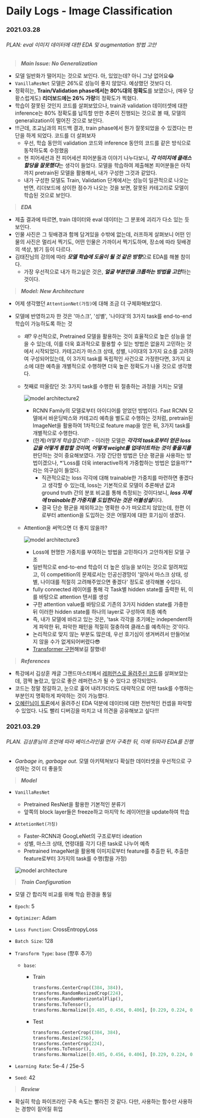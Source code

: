 # Daily Logs - Image Classification

### 2021.03.28

###### *PLAN:* eval 이미지 데이터에 대한 EDA 및 augmentation 방법 고안

> ***Main Issue: No Generalization***

- 모델 일반화가 떨어지는 것으로 보인다. 아, 있었는데? 아니 그냥 없어요😂
- `VanillaResNet` 모델은 26%로 성능이 좋지 않았다. 예상했던 것보다 더.
- 정확히는, **Train/Validation phase에서는 80%대의 정확도**를 보였으나, (매우 당황스럽게도) **리더보드에는 26% 가량**의 정확도가 찍혔다.
- 학습이 잘못된 것인지 코드를 살펴보았으나, train과 validation 데이터셋에 대한 inference는 80% 정확도를 납득할 만한 추론이 진행되는 것으로 볼 때, 모델의 generalization이 떨어진 것으로 보인다.
- !!!근데, 조교님과의 피드백 결과, train phase에서 뭔가 잘못되었을 수 있겠다는 판단을 하게 되었다. 코드를 더 살펴보자
  - 우선, 학습 동안의 validation 코드와 inference 동안의 코드를 같은 방식으로 동작하도록 수정했음
  - 현 피어세션과 전 피어세션 피어분들과 이야기 나누다보니, ***각 이미지에 클래스 할당을 잘못했다***는 생각이 들었다. 모델을 학습하여 제출해본 피어분들은 아직까지 pretrain된 모델을 활용해서, 내가 구성한 그것과 같았다.
  - 내가 구성한 모델도 Train, Validation 단계에서는 성능이 일관적으로 나오는 반면, 리더보드에 상이한 점수가 나오는 것을 보면, 잘못된 카테고리로 모델이 학습된 것으로 보인다.

> ***EDA***

- 제출 결과에 따르면, train 데이터와 eval 데이터는 그 분포에 괴리가 다소 있는 듯 보인다.
- 인물 사진은 그 뒷배경과 함께 담겨있을 수밖에 없는데, 러프하게 살펴보니 어떤 인물의 사진은 멀리서 찍기도, 어떤 인물은 가까이서 찍기도하며, 장소에 따라 뒷배경의 색상, 밝기 등이 다르다.
- 김태진님의 강의에 따라 ***모델 학습에 도움이 될 것 같은 방향***으로 EDA를 해볼 참이다.
  - 가장 우선적으로 내가 하고싶은 것은, ***얼굴 부분만을 크롭하는 방법을 고안***하는 것이다.

> ***Model: New Architecture***

- 어제 생각했던 `AttentionNet(가칭)`에 대해 조금 더 구체화해보았다.

- 모델에 반영하고자 한 것은 '마스크', '성별', '나이대'의 3가지 task를 end-to-end 학습이 가능하도록 하는 것

  - *왜?* 우선적으로, Pretrained 모델을 활용하는 것이 효율적으로 높은 성능을 얻을 수 있는데, 이를 더욱 효과적으로 활용할 수 있는 방법은 없을지 고민하는 것에서 시작되었다. 카테고리가 마스크 상태, 성별, 나이대의 3가지 요소를 고려하여 구성되어있는데, 이 3가지 task를 독립적인 사건으로 가정한다면, 3가지 요소에 대한 예측을 개별적으로 수행하면 더욱 높은 정확도가 나올 것으로 생각했다.

  - 첫째로 떠올랐던 것: 3가지 task를 수행한 뒤 절충하는 과정을 거치는 모델

    ![model architecture2](https://github.com/iloveslowfood/iloveTIL/blob/main/boostcamp_ai/etc/images/PStage%20-%2001.%20Image%20Classification/model%20architecture2.png?raw=true)

    - RCNN Family의 모델로부터 아이디어를 얻었던 방법이다. Fast RCNN 모델에서 바운딩박스와 카테고리 예측을 별도로 수행하는 것처럼, pretrain된 ImageNet을 활용하여 1차적으로 feature map을 얻은 뒤, 3가지 task를 개별적으로 수행한다.
    - (한계)*어떻게 학습할건데?*: - 이러한 모델은 ***각각의 task로부터 얻은 loss값을 어떻게 통합할 것이며, 어떻게 weight를 업데이트하는 것이 좋을지를*** 판단하는 것이 중요해보였다. 가장 간단한 방법은 단순 평균을 사용하는 방법이겠으나, *'Loss를 더욱 interactive하게 가중합하는 방법은 없을까?'*라는 의구심이 들었다.
      - 직관적으로는 loss 각각에 대해 trainable한 가중치를 마련하면 좋겠다고 생각할 수 있는데, loss는 기본적으로 모델이 추론해낸 값과 ground truth 간의 분포 비교를 통해 측정되는 것이다보니, ***loss 자체에 trainable한 가중치를 도입한다는 것은 어불성설***이다.
      - 결국 단순 평균을 제외하고는 명확한 수가 떠오르지 않았는데, 한편 이로부터 attention을 도입하는 것은 어떨지에 대한 호기심이 생겼다.

  - Attention을 써먹으면 더 좋지 않을까?

    ![model architecture3](https://github.com/iloveslowfood/iloveTIL/blob/main/boostcamp_ai/etc/images/PStage%20-%2001.%20Image%20Classification/model%20architecture3.png?raw=true)

    - Loss에 현명한 가중치를 부여하는 방법을 고민하다가 고안하게된 모델 구조
    - 일반적으로 end-to-end 학습이 더 높은 성능을 보이는 것으로 알려져있고, 이 competition의 문제로서는 인공신경망이 '알아서 마스크 상태, 성별, 나이대를 적절히 고려해주었으면 좋겠다' 정도로 생각해볼 수있다.
    - fully connected 레이어를 통해 각 Task별 hidden state를 출력한 뒤, 이를 바탕으로 attention 텐서를 생성
    - 구한 attention value를 바탕으로 기존의 3가지 hidden state를 가중한 뒤 이러한 hidden state를 하나의 layer로 구성하여 최종 예측
    - 즉, 내가 모델에 바라고 있는 것은, 'task 각각을 초기에는 independent하게 파악한 뒤, 파악한 패턴을 적절히 절충하여 클래스를 예측하는 것'이다.
    - 논리적으로 맞지 않는 부분도 많은데, 우선 호기심이 생겨버려서 만들어보지 않을 수가 없게되어버렸다😎
    - [Transformer 구현](https://github.com/iloveslowfood/iloveTIL/tree/main/pytorch/transformer)해보길 잘했네!

> ***References***

- 특강에서 김상훈 캐글 그랜드마스터께서 [레퍼런스로 올려주신 코드](https://github.com/lime-robot/categories-prediction)를 살펴보았는데, 깜짝 놀랐고, 앞으로 좋은 레퍼런스가 될 수 있다고 생각되었다.
- 코드는 정말 정갈하고, 눈으로 훑어 내려가더라도 대략적으로 어떤 task를 수행하는 부분인지 명확하게 파악하는 것이 가능했다.
- [오혜린님이 토론](http://boostcamp.stages.ai/competitions/1/discussion/post/6)에서 올려주신 EDA  덕분에 데이터에 대한 전반적인 컨셉을 파악할 수 있었다. 나도 빨리 디버깅을 마치고 내 의견을 공유해보고 싶다!!!

### 2021.03.29

###### *PLAN.* 김상훈님의 조언에 따라 베이스라인을 먼저 구축한 뒤, 이에 뒤따라 EDA를 진행

- *Garbage in, garbage out.* 모델 아키텍쳐보다 확실한 데이터셋을 우선적으로 구성하는 것이 더 좋을듯

> ***Model***

- `VanillaResNet`
  - Pretrained ResNet을 활용한 기본적인 분류기
  - 앞쪽의 block layer들은 freeze하고 마지막 fc 레이어만을 update하여 학습

- `AttetionNet(가칭)`

  - Faster-RCNN과  GoogLeNet의 구조로부터 ideation
  - 성별, 마스크 상태, 연령대를 각기 다른 task로 나누어 예측
  - Pretrained ImageNet을 활용해 이미지로부터 feature를 추출한 뒤, 추출한 feature로부터 3가지의 task를 수행(함을 가정)

  ![model architecture](https://github.com/iloveslowfood/iloveTIL/blob/main/boostcamp_ai/etc/images/PStage%20-%2001.%20Image%20Classification/model%20architecture.png?raw=true)

> ***Train Configuration***

- 모델 간 합리적 비교를 위해 학습 환경을 통일

- `Epoch`: 5

- `Optimizer`: Adam

- `Loss Function`: CrossEntropyLoss

- `Batch Size`: 128

- `Transform Type`: `base` (향후 추가)

  - `base`: 

    - Train

      ```python
      transforms.CenterCrop((384, 384)),
      transforms.RandomResizedCrop(224),
      transforms.RandomHorizontalFlip(),
      transforms.ToTensor(),
      transforms.Normalize([0.485, 0.456, 0.406], [0.229, 0.224, 0.225])
      ```

    - Test

      ```python
      transforms.CenterCrop((384, 384),
      transforms.Resize(256),
      transforms.CenterCrop(224),
      transforms.ToTensor(),
      transforms.Normalize([0.485, 0.456, 0.406], [0.229, 0.224, 0.225])
      ```

- `Learning Rate`: 5e-4 / 25e-5
- `Seed`: 42

> ***Review***

- 확실히 학습 파이프라인 구축 속도는 빨라진 것 같다. 다만, 사용하는 함수만 사용하는 경향이 짙어질 휘업